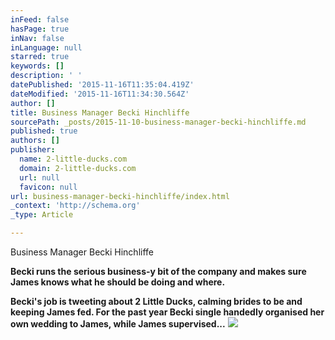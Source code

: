 ```yaml
---
inFeed: false
hasPage: true
inNav: false
inLanguage: null
starred: true
keywords: []
description: ' '
datePublished: '2015-11-16T11:35:04.419Z'
dateModified: '2015-11-16T11:34:30.564Z'
author: []
title: Business Manager Becki Hinchliffe
sourcePath: _posts/2015-11-10-business-manager-becki-hinchliffe.md
published: true
authors: []
publisher:
  name: 2-little-ducks.com
  domain: 2-little-ducks.com
  url: null
  favicon: null
url: business-manager-becki-hinchliffe/index.html
_context: 'http://schema.org'
_type: Article

---
```

Business Manager Becki Hinchliffe 

**Becki runs the serious business-y  bit of the company and makes sure James knows what he should be doing and where.**

**Becki's job is tweeting about 2 Little Ducks, calming brides to be and keeping James fed. For the past year Becki single handedly organised her own wedding to James, while James supervised...**
![](https://the-grid-user-content.s3-us-west-2.amazonaws.com/d9b7464e-cc67-43e4-83d8-35a778dd6a2b.jpg)